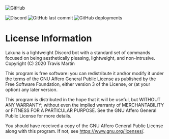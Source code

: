 ![GitHub](https://img.shields.io/github/license/T3Lakuna/Lakuna?label=License)

![Discord](https://img.shields.io/discord/497293987586113546?label=Discord)
![GitHub last commit](https://img.shields.io/github/last-commit/T3Lakuna/Lakuna?label=Last%20commit)
![GitHub deployments](https://img.shields.io/github/deployments/T3Lakuna/Lakuna/lakuna?label=Deployment)

# License Information
Lakuna is a lightweight Discord bot with a standard set of commands focused on being aesthetically pleasing, lightweight, and non-intrusive. Copyright (C) 2020 Travis Martin

This program is free software: you can redistribute it and/or modify
it under the terms of the GNU Affero General Public License as published
by the Free Software Foundation, either version 3 of the License, or
(at your option) any later version.

This program is distributed in the hope that it will be useful,
but WITHOUT ANY WARRANTY; without even the implied warranty of
MERCHANTABILITY or FITNESS FOR A PARTICULAR PURPOSE.  See the
GNU Affero General Public License for more details.

You should have received a copy of the GNU Affero General Public License
along with this program.  If not, see <https://www.gnu.org/licenses/>.
